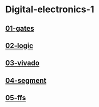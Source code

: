 # Digital-electronics-1

## [01-gates](https://github.com/IvoSvk/digital-electronics-1/blob/804c18de35a0654af225e43e96eb0c6a627dd12c/01-gates/readme.md)


## [02-logic](02-logic/readme.md)


## [03-vivado](03-vivado/readme.md)


## [04-segment](04-segment/readme.md)


## [05-ffs](05-ffs/readme.md)
